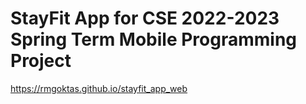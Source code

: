 # StayFit App for CSE 2022-2023 Spring Term Mobile Programming Project

https://rmgoktas.github.io/stayfit_app_web


